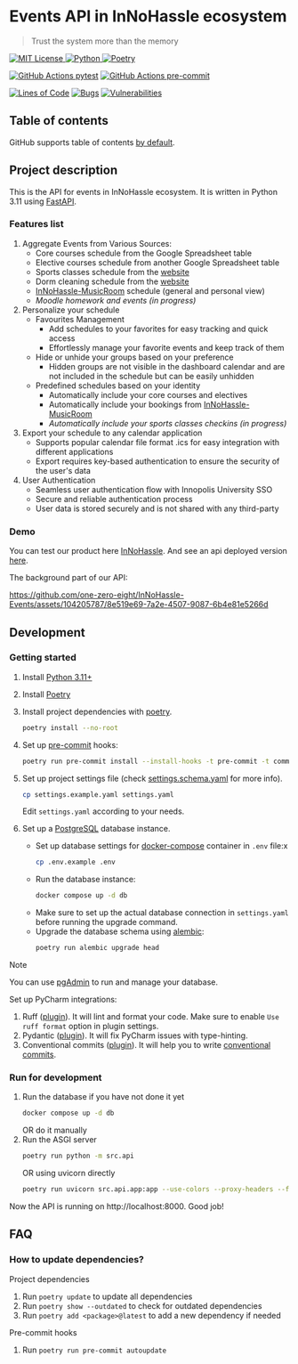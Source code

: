# Events API in InNoHassle ecosystem

> Trust the system more than the memory

[![MIT License](https://img.shields.io/badge/License-MIT-blue.svg) ](https://opensource.org/licenses/MIT)
[![Python](https://img.shields.io/badge/Python-3.11-blue?style=flat&logo=Python) ](https://www.python.org/downloads/release/python-3110/)
[![Poetry](https://img.shields.io/endpoint?url=https://python-poetry.org/badge/v0.json)](https://python-poetry.org/)

[![GitHub Actions pytest](https://img.shields.io/github/actions/workflow/status/one-zero-eight/InNoHassle-Events/pytest.yml?label=pytest)](https://github.com/one-zero-eight/InNoHassle-Events/actions)
[![GitHub Actions pre-commit](https://img.shields.io/github/actions/workflow/status/one-zero-eight/InNoHassle-Events/pre-commit.yml?label=pre-commit)](https://github.com/one-zero-eight/InNoHassle-Events/actions)

[![Lines of Code](https://sonarcloud.io/api/project_badges/measure?project=one-zero-eight_InNoHassle-Events&metric=ncloc)](https://sonarcloud.io/summary/new_code?id=one-zero-eight_InNoHassle-Events)
[![Bugs](https://sonarcloud.io/api/project_badges/measure?project=one-zero-eight_InNoHassle-Events&metric=bugs)](https://sonarcloud.io/summary/new_code?id=one-zero-eight_InNoHassle-Events)
[![Vulnerabilities](https://sonarcloud.io/api/project_badges/measure?project=one-zero-eight_InNoHassle-Events&metric=vulnerabilities)](https://sonarcloud.io/summary/new_code?id=one-zero-eight_InNoHassle-Events)

## Table of contents

GitHub supports table of
contents [by default](https://github.blog/changelog/2021-04-13-table-of-contents-support-in-markdown-files/).

## Project description

This is the API for events in InNoHassle ecosystem. It is written in Python 3.11
using [FastAPI](https://fastapi.tiangolo.com/).

### Features list

1. Aggregate Events from Various Sources:
    - Core courses schedule from the Google Spreadsheet table
    - Elective courses schedule from another Google Spreadsheet table
    - Sports classes schedule from the [website](https://sport.innopolis.university)
    - Dorm cleaning schedule from the [website](https://hotel.innopolis.university/studentaccommodation/)
    - [InNoHassle-MusicRoom](https://github.com/one-zero-eight/InNoHassle-MusicRoom) schedule (general and personal
      view)
    - _Moodle homework and events (in progress)_
2. Personalize your schedule
    - Favourites Management
        - Add schedules to your favorites for easy tracking and quick access
        - Effortlessly manage your favorite events and keep track of them
    - Hide or unhide your groups based on your preference
        - Hidden groups are not visible in the dashboard calendar and are not included in the schedule but can be
          easily unhidden
    - Predefined schedules based on your identity
        - Automatically include your core courses and electives
        - Automatically include your bookings
          from [InNoHassle-MusicRoom](https://github.com/one-zero-eight/InNoHassle-MusicRoom)
        - _Automatically include your sports classes checkins (in progress)_
3. Export your schedule to any calendar application
    - Supports popular calendar file format .ics for easy integration with different applications
    - Export requires key-based authentication to ensure the security of the user's data
4. User Authentication
    - Seamless user authentication flow with Innopolis University SSO
    - Secure and reliable authentication process
    - User data is stored securely and is not shared with any third-party

### Demo

You can test our product here [InNoHassle](https://innohassle.ru/schedule).
And see an api deployed
version [here](https://api.innohassle.ru/events/v0/auth/innopolis/login?return_to=/events/v0/docs).

The background part of our API:

https://github.com/one-zero-eight/InNoHassle-Events/assets/104205787/8e519e69-7a2e-4507-9087-6b4e81e5266d

## Development

### Getting started

1. Install [Python 3.11+](https://www.python.org/downloads/release/python-3117/)
2. Install [Poetry](https://python-poetry.org/docs/)
3. Install project dependencies with [poetry](https://python-poetry.org/docs/cli/#options-2).
    ```bash
    poetry install --no-root
    ```
4. Set up [pre-commit](https://pre-commit.com/) hooks:

    ```bash
    poetry run pre-commit install --install-hooks -t pre-commit -t commit-msg
    ```
5. Set up project settings file (check [settings.schema.yaml](settings.schema.yaml) for more info).
    ```bash
    cp settings.example.yaml settings.yaml
    ```
   Edit `settings.yaml` according to your needs.
6. Set up a [PostgreSQL](https://www.postgresql.org/) database instance.
    - Set up database settings for [docker-compose](https://docs.docker.com/compose/) container
      in `.env` file:х
        ```bash
        cp .env.example .env
        ```
    - Run the database instance:
        ```bash
        docker compose up -d db
        ```
    - Make sure to set up the actual database connection in `settings.yaml` before running the upgrade command.
    - Upgrade the database schema using [alembic](https://alembic.sqlalchemy.org/en/latest/):
         ```bash
         poetry run alembic upgrade head
         ```

> [!NOTE]
> You can use [pgAdmin](https://www.pgadmin.org/) to run and manage your database.

Set up PyCharm integrations:

1. Ruff ([plugin](https://plugins.jetbrains.com/plugin/20574-ruff)).
   It will lint and format your code. Make sure to enable `Use ruff format` option in plugin settings.
2. Pydantic ([plugin](https://plugins.jetbrains.com/plugin/12861-pydantic)). It will fix PyCharm issues with
   type-hinting.
3. Conventional commits ([plugin](https://plugins.jetbrains.com/plugin/13389-conventional-commit)). It will help you
   to write [conventional commits](https://www.conventionalcommits.org/en/v1.0.0/).

### Run for development

1. Run the database if you have not done it yet
    ```bash
    docker compose up -d db
    ```
   OR do it manually
2. Run the ASGI server
    ```bash
    poetry run python -m src.api
    ```
   OR using uvicorn directly
    ```bash
    poetry run uvicorn src.api.app:app --use-colors --proxy-headers --forwarded-allow-ips=*
    ```

Now the API is running on http://localhost:8000. Good job!

## FAQ

### How to update dependencies?

Project dependencies

1. Run `poetry update` to update all dependencies
2. Run `poetry show --outdated` to check for outdated dependencies
3. Run `poetry add <package>@latest` to add a new dependency if needed

Pre-commit hooks

1. Run `poetry run pre-commit autoupdate`
